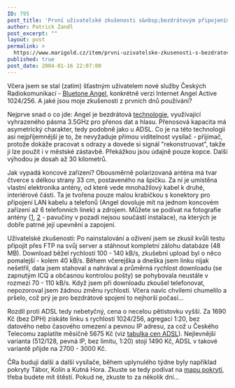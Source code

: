 ```yaml
---
ID: 795
post_title: 'První uživatelské zkušenosti s&nbsp;bezdrátovým připojením Bluetone Angel'
author: Patrick Zandl
post_excerpt: ""
layout: post
permalink: >
  https://www.marigold.cz/item/prvni-uzivatelske-zkusenosti-s-bezdratovym-pripojenim-bluetone-angel
published: true
post_date: 2004-01-16 22:07:00
---
```

<p>Včera jsem se stal (zatím) šťastným uživatelem nové služby Českých Radiokomunikací - <a href="http://www.bluetone.cz/main.php?pageid=52&lang=3&type=400&detail=1">Bluetone Angel</a>, konkrétně verzi Internet Angel Active 1024/256. A jaké jsou moje zkušenosti z prvních dnů používání?</p>

<p>Nejprve snad o co jde: Angel je bezdrátová <a href="http://www.lupa.cz/clanek.php3?show=2971">technologie</a>, využívající vyhrazeného pásma 3.5GHz pro přenos dat a hlasu. Přenosová kapacita má asymetrický charakter, tedy podobně jako u ADSL. Co je na této technologii asi nejpříjemnější je to, že nevyžaduje přímou viditelnost vysílač - přijímač, protože dokáže pracovat s odrazy a dovede si signál "rekonstruovat", takže ji lze použít i v městské zástavbě. Překážkou jsou údajně pouze kopce. Další výhodou je dosah až 30 kilometrů.</p>

<p>Jak vypadá koncové zařízení? Obousměrně polarizovaná anténa má tvar čtverce s délkou strany 33 cm, postaveného na špičku. Za ní je umístěna vlastní elektronika antény, od které vede mnohažilový kabel k druhé, interiérové části. Ta je tvořena pouze malou krabičkou s konektory pro připojení LAN kabelu a telefonů (Angel dovoluje mít na jednom koncovém zařízení až 6 telefonních linek) a zdrojem. Můžete se podívat na fotografie antény (<a href="http://blog.maly.cz/images/o51.jpg">1</a>, <a href="http://blog.maly.cz/images/o50.jpg">2</a> - pavučiny v pozadí nejsou součástí instalace), na kterých je dobře patrné její upevnění a zapojení.</p>

<p>Uživatelské zkušenosti: Po nainstalování a oživení jsem se zkusil kvůli testu připojit přes FTP na svůj server a stáhnout kompletní zálohu databáze (48 MB). Download běžel rychlostí 100 - 140 kB/s, zkušební upload byl o něco pomalejší - kolem 40 kB/s. Během včerejška a dneška jsem linku nijak nešetřil, data jsem stahoval a nahrával a průměrná rychlost downloadu (se zapnutým ICQ a občasnou kontrolou pošty) se pohybovala neustále v rozmezí 70 - 110 kB/s. Když jsem při downloadu zkoušel telefonovat, nepozoroval jsem žádnou změnu rychlosti. Včera navíc chvílemi chumelilo a pršelo, což prý je pro bezdrátové spojení to nejhorší počasí...</p>

<p>Rozdíl proti ADSL tedy nebetyčný, cena o necelou pětistovku vyšší. Za 1690 Kč (bez DPH) získáte linku s rychlostí 1024/256, agregací 1:20, bez datového nebo časového omezení a pevnou IP adresu, za což u Českého Telecomu zaplatíte měsíčně 5675 Kč (viz <a href="http://www.marigold.cz/adsl/">tabulka cen ADSL</a>). Nejlevnější varianta (512/128, pevná IP, bez limitu, 1:20) stojí 1490 Kč, ADSL v takové variantě přijde na 2700 - 3000 Kč. </p>

<p>ČRa budují další a další vysílače, během uplynulého týdne byly například pokryty Tábor, Kolín a Kutná Hora. Zkuste se tedy podívat na <a href="http://www.bluetone.cz/main.php?pageid=54&lang=3&type=401&detail=1">mapu pokrytí</a>, třeba budete mít štěstí. Pokud ne, zkuste to za několik dní...</p>